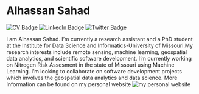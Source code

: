 # Alhassan Sahad

[![CV Badge](https://img.shields.io/badge/My-CV-critical)](https://drive.google.com/file/d/1Uo07VCGaUbNwQQd_kpepICSURSFxOmVs/view?usp=share_link)
[![LinkedIn Badge](https://img.shields.io/badge/My-LinkedIn-blue)](https://www.linkedin.com/in/alhassan-sahad-735a13160/)
[![Twitter Badge](https://img.shields.io/twitter/follow/AlhassanSahad2?style=social)](https://twitter.com/AlhassanSahad2)

I am Alhassan Sahad. I’m currently a research assistant and a PhD student at the Institute for Data Science and Informatics-University of Missouri.My research interests include remote sensing, machine learning, geospatial data analytics, and scientific software development. I’m currently working on Nitrogen Risk Assesment in the state of Missouri using Machine Learning. I’m looking to collaborate on software development projects which involves the geospatial data analytics and data science. More Information can be found on my personal website ![my personal website](https://alhassansahad.com/)
